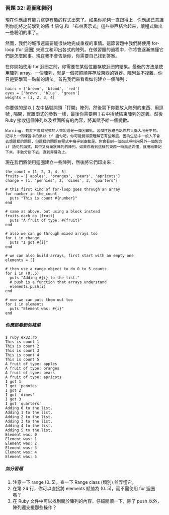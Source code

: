 ### 習題 32: 迴圈和陣列

現在你應該有能力寫更有趣的程式出來了。如果你能夠一直跟得上，你應該已意識到你能將之前學到的將 if 語句 和 「布林表示式」這些東西結合起來，讓程式做出一些聰明的事了。

然而，我們的城市還需要能很快地完成重複的事情。這節習題中我們將使用 for-loop (for 迴圈) 來建立和印出各式的陣列。在做習題的過程中，你將會逐漸搞懂它們是怎麼回事。現在我不會告訴你，你需要自己找到答案。

在你開始使用 for 迴圈之前，你需要在某個位置存放迴圈的結果。最後的方法是使用陣列 array。一個陣列，就是一個按照順序存放東西的容器。陣列並不複雜，你只是要學習一點新的語法。首先我們來看看如何建立一個陣列：

    hairs = ['brown', 'blond', 'red']
    eyes = ['brown', 'blue', 'green']
    weights = [1, 2, 3, 4]

你要做的是以 [ 左中括號開頭「打開」陣列，然後寫下你要放入陣列的東西、用逗號 , 隔開，就跟函式的參數一樣，最後你需要用 ] 右中括號結束陣列的定義。然後 Ruby 接收這個陣列以及裡面所有的內容，將其賦予給一個變數。

    Warning: 對於不會寫程式的人來說這是一個困難點。習慣性思維告訴你的大腦大地是平的。記得上一個練習中的巢狀 if 語句吧，你可能覺得要理解它有些難度，因為生活中一般人不會去想這樣的問題，但這樣的問題在程式中幾乎到處都是。你會看到一個函式呼叫用另外一個包含 if 語句的函式，其中又有巢狀陣列的陣列。如果你看到這樣的東西一時無法弄懂，就用紙筆記下來，手動分割下去，直到弄懂為止。

現在我們將使用迴圈建立一些陣列，然後將它們印出來：

    the_count = [1, 2, 3, 4, 5]
    fruits = ['apples', 'oranges', 'pears', 'apricots']
    change = [1, 'pennies', 2, 'dimes', 3, 'quarters']

    # this first kind of for-loop goes through an array
    for number in the_count
      puts "This is count #{number}"
    end

    # same as above, but using a block instead
    fruits.each do |fruit|
      puts "A fruit of type: #{fruit}"
    end

    # also we can go through mixed arrays too
    for i in change
      puts "I got #{i}"
    end

    # we can also build arrays, first start with an empty one
    elements = []

    # then use a range object to do 0 to 5 counts
    for i in (0..5)
      puts "Adding #{i} to the list."
      # push is a function that arrays understand
      elements.push(i)
    end

    # now we can puts them out too
    for i in elements
      puts "Element was: #{i}"
    end

##### 你應該看到的結果

    $ ruby ex32.rb
    This is count 1
    This is count 2
    This is count 3
    This is count 4
    This is count 5
    A fruit of type: apples
    A fruit of type: oranges
    A fruit of type: pears
    A fruit of type: apricots
    I got 1
    I got 'pennies'
    I got 2
    I got 'dimes'
    I got 3
    I got 'quarters'
    Adding 0 to the list.
    Adding 1 to the list.
    Adding 2 to the list.
    Adding 3 to the list.
    Adding 4 to the list.
    Adding 5 to the list.
    Element was: 0
    Element was: 1
    Element was: 2
    Element was: 3
    Element was: 4
    Element was: 5

##### 加分習題

1. 注意一下 range (0..5)。查一下 Range class (類別) 並弄懂它。
2. 在第 24 行，你可以直接將 elements 賦值為 (0..5)，而不需使用 for 迴圈嗎？
3. 在 Ruby 文件中可以找到關於陣列的內容，仔細閱讀一下，除了 push 以外，陣列還支援那些操作？
